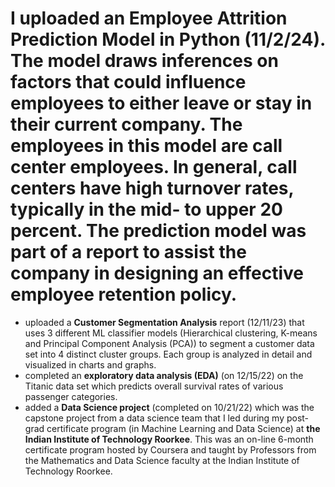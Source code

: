 # I uploaded an Employee Attrition Prediction Model in Python (11/2/24). The model draws inferences on factors that could influence employees to either leave or stay in their current company. The employees in this model are call center employees. In general, call centers have high turnover rates, typically in the mid- to upper 20 percent. The prediction model was part of a report to assist the company in designing an effective employee retention policy. 
- uploaded a **Customer Segmentation Analysis** report (12/11/23) that uses 3 different ML classifier models (Hierarchical clustering, K-means and Principal Component Analysis (PCA)) to segment a customer data set into 4 distinct cluster groups. Each group is analyzed in detail and visualized in charts and graphs. 
- completed an **exploratory data analysis (EDA)** (on 12/15/22) on the Titanic data set which predicts overall survival rates of various passenger categories.
- added a **Data Science project** (completed on 10/21/22) which was the capstone project from a data science team that I led during my post-grad certificate program (in Machine Learning and Data Science) at **the Indian Institute of Technology Roorkee**. This was an on-line 6-month certificate program hosted by Coursera and taught by Professors from the Mathematics and Data Science faculty at the Indian Institute of Technology Roorkee. 
